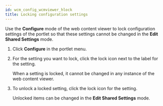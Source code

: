 ```yaml
---
id: wcm_config_wcmviewer_hlock
title: Locking configuration settings
---
```





Use the **Configure** mode of the web content viewer to lock configuration settings of the portlet so that these settings cannot be changed in the **Edit Shared Settings** mode.

1.  Click **Configure** in the portlet menu.

2.  For the setting you want to lock, click the lock icon next to the label for the setting.

    When a setting is locked, it cannot be changed in any instance of the web content viewer.

3.  To unlock a locked setting, click the lock icon for the setting.

    Unlocked items can be changed in the **Edit Shared Settings** mode.


